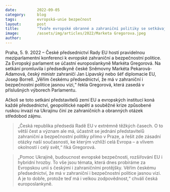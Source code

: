 ```yaml
---
date:         2022-09-05
category:     blog
tags:         evropská-unie bezpečnost
layout:       post
title:        "Tváře evropské obranné a zahraniční politiky se setkávají v Praze. „Čest i zodpovědnost,“ říká Pirátka Gregorová"
image:        /assets/img/articles/2022/Marketa Gregorova.jpeg
author:       
---
```


Praha, 5. 9. 2022 – České předsednictví Rady EU hostí pravidelnou meziparlamentní konferenci k evropské zahraniční a bezpečnostní politice. Za Evropský parlament se účastní europoslankyně Markéta Gregorová. Na setkání promluvila i předsedkyně české Sněmovny Markéta Pekarová-Adamová, český ministr zahraničí Jan Lipavský nebo šéf diplomacie EU, Josep Borrell. „Věřím českému předsednictví, že má v zahraniční i bezpečnostní politice jasnou vizi,“ řekla Gregorová, která zasedá v příslušných výborech Parlamentu.

Ačkoli se toto setkání představitelů zemí EU a evropských institucí koná každé předsednictví, geopolitické napětí a souběžné krize způsobené ruskou invazí na Ukrajinu činí ze zahraničních a obranných otázek středobod zájmu. 

> „Česká republika předsedá Radě EU v extrémně těžkých časech. O to větší čest a význam ale má, účastnit se jednání představitelů zahraniční a bezpečnostní politiky přímo v Praze, a řešit zde zásadní otázky naší současnosti, ke kterým vzhlíží celá Evropa – a vlivem okolností i celý svět,“ říká Gregorová.

> „Pomoc Ukrajině, budoucnost evropské bezpečnosti, rozšiřování EU i hybridní hrozby. To vše jsou témata, která dnes probíráme za Evropskou unii s českými i zahraničními protějšky. Věřím českému předsednictví, že má v zahraniční i bezpečnostní politice jasnou vizi. A je to dobře, protože teď má i velkou zodpovědnost,“ chválí česká europoslankyně.
